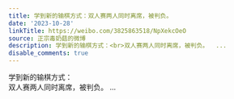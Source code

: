 ```yaml
---
title: 学到新的输棋方式：双人赛两人同时离席，被判负。
date: '2023-10-28'
linkTitle: https://weibo.com/3825863518/NpXekcOeO
source: 正宗毒奶菇的微博
description: 学到新的输棋方式：<br>双人赛两人同时离席，被判负。  ...
disable_comments: true
---
```

学到新的输棋方式：<br>双人赛两人同时离席，被判负。  ...